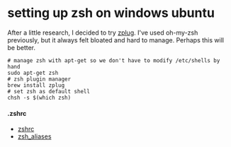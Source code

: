 # setting up zsh on windows ubuntu

After a little research, I decided to try [zplug](https://github.com/zplug/zplug). I've used oh-my-zsh
previously, but it always felt bloated and hard to manage. Perhaps this will be better.

```
# manage zsh with apt-get so we don't have to modify /etc/shells by hand
sudo apt-get zsh
# zsh plugin manager
brew install zplug
# set zsh as default shell
chsh -s $(which zsh)
```

#### .zshrc

* [zshrc](dotfiles/zshrc)
* [zsh_aliases](dotfiles/zsh_aliases)
